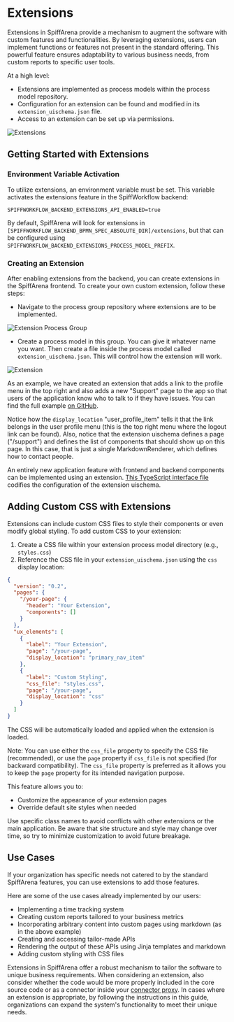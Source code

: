 # Extensions

Extensions in SpiffArena provide a mechanism to augment the software with custom features and functionalities.
By leveraging extensions, users can implement functions or features not present in the standard offering.
This powerful feature ensures adaptability to various business needs, from custom reports to specific user tools.

At a high level:

- Extensions are implemented as process models within the process model repository.
- Configuration for an extension can be found and modified in its `extension_uischema.json` file.
- Access to an extension can be set up via permissions.

![Extensions](/images/Extensions_dashboard.png)

## Getting Started with Extensions

### Environment Variable Activation

To utilize extensions, an environment variable must be set.
This variable activates the extensions feature in the SpiffWorkflow backend:

    SPIFFWORKFLOW_BACKEND_EXTENSIONS_API_ENABLED=true

By default, SpiffArena will look for extensions in `[SPIFFWORKFLOW_BACKEND_BPMN_SPEC_ABSOLUTE_DIR]/extensions`, but that can be configured using `SPIFFWORKFLOW_BACKEND_EXTENSIONS_PROCESS_MODEL_PREFIX`.

### Creating an Extension

After enabling extensions from the backend, you can create extensions in the SpiffArena frontend.
To create your own custom extension, follow these steps:

- Navigate to the process group repository where extensions are to be implemented.

![Extension Process Group](/images/Extension1.png)

- Create a process model in this group. You can give it whatever name you want. Then create a file inside the process model called `extension_uischema.json`. This will control how the extension will work.

![Extension](/images/Extension_UI_schema.png)

As an example, we have created an extension that adds a link to the profile menu in the top right and also adds a new "Support" page to the app so that users of the application know who to talk to if they have issues.
You can find the full example [on GitHub](https://github.com/sartography/sample-process-models/tree/sample-models-1/extensions/support).

Notice how the `display_location` "user_profile_item" tells it that the link belongs in the user profile menu (this is the top right menu where the logout link can be found).
Also, notice that the extension uischema defines a page ("/support") and defines the list of components that should show up on this page.
In this case, that is just a single MarkdownRenderer, which defines how to contact people.

An entirely new application feature with frontend and backend components can be implemented using an extension.
[This TypeScript interface file](https://github.com/sartography/spiff-arena/blob/main/spiffworkflow-frontend/src/extension_ui_schema_interfaces.ts) codifies the configuration of the extension uischema.

## Adding Custom CSS with Extensions

Extensions can include custom CSS files to style their components or even modify global styling. To add custom CSS to your extension:

1. Create a CSS file within your extension process model directory (e.g., `styles.css`)
2. Reference the CSS file in your `extension_uischema.json` using the `css` display location:

```json
{
  "version": "0.2",
  "pages": {
    "/your-page": {
      "header": "Your Extension",
      "components": []
    }
  },
  "ux_elements": [
    {
      "label": "Your Extension",
      "page": "/your-page",
      "display_location": "primary_nav_item"
    },
    {
      "label": "Custom Styling",
      "css_file": "styles.css",
      "page": "/your-page",
      "display_location": "css"
    }
  ]
}
```

The CSS will be automatically loaded and applied when the extension is loaded. 

Note: You can use either the `css_file` property to specify the CSS file (recommended), or use the `page` property if `css_file` is not specified (for backward compatibility). The `css_file` property is preferred as it allows you to keep the `page` property for its intended navigation purpose.

This feature allows you to:

- Customize the appearance of your extension pages
- Override default site styles when needed

Use specific class names to avoid conflicts with other extensions or the main application.
Be aware that site structure and style may change over time, so try to minimize customization to avoid future breakage.

## Use Cases

If your organization has specific needs not catered to by the standard SpiffArena features, you can use extensions to add those features.

Here are some of the use cases already implemented by our users:

- Implementing a time tracking system
- Creating custom reports tailored to your business metrics
- Incorporating arbitrary content into custom pages using markdown (as in the above example)
- Creating and accessing tailor-made APIs
- Rendering the output of these APIs using Jinja templates and markdown
- Adding custom styling with CSS files

Extensions in SpiffArena offer a robust mechanism to tailor the software to unique business requirements.
When considering an extension, also consider whether the code would be more properly included in the core source code or as a connector inside your [connector proxy](connector_proxy).
In cases where an extension is appropriate, by following the instructions in this guide, organizations can expand the system's functionality to meet their unique needs.
